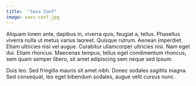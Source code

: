 ```yaml
---
title:  "Sass Conf"
image: sass-conf.jpg
---
```


 Aliquam lorem ante, dapibus in, viverra quis, feugiat a, tellus. Phasellus viverra nulla ut metus varius laoreet. Quisque rutrum. Aenean imperdiet. Etiam ultricies nisi vel augue. Curabitur ullamcorper ultricies nisi. Nam eget dui. Etiam rhoncus. Maecenas tempus, tellus eget condimentum rhoncus, sem quam semper libero, sit amet adipiscing sem neque sed ipsum.
 
 Duis leo. Sed fringilla mauris sit amet nibh. Donec sodales sagittis magna. Sed consequat, leo eget bibendum sodales, augue velit cursus nunc.